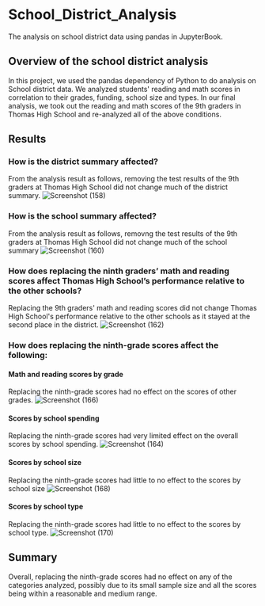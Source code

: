 # School_District_Analysis
The analysis on school district data using pandas in JupyterBook.

## Overview of the school district analysis
In this project, we used the pandas dependency of Python to do analysis on School district data. We analyzed students' reading and math scores in correlation to their grades, funding, school size and types. In our final analysis, we took out the reading and math scores of the 9th graders in Thomas High School and re-analyzed all of the above conditions.

## Results
### How is the district summary affected?
From the analysis result as follows, removing the test results of the 9th graders at Thomas High School did not change much of the district summary.
![Screenshot (158)](https://user-images.githubusercontent.com/107438409/179437655-3bbe7f36-6bc6-4439-9659-b0825cbe5611.png)

### How is the school summary affected?
From the analysis result as follows, removng the test results of the 9th graders at Thomas High School did not change much of the school summary
![Screenshot (160)](https://user-images.githubusercontent.com/107438409/179438155-dbbc00a0-7481-4288-a359-0b4ab556ad37.png)

### How does replacing the ninth graders’ math and reading scores affect Thomas High School’s performance relative to the other schools?
Replacing the 9th graders' math and reading scores did not change Thomas High School's performance relative to the other schools as it stayed at the second place in the district.
![Screenshot (162)](https://user-images.githubusercontent.com/107438409/179438487-27ebdc6f-dffa-4e14-a246-87040a149586.png)

### How does replacing the ninth-grade scores affect the following:
#### Math and reading scores by grade
Replacing the ninth-grade scores had no effect on the scores of other grades.
![Screenshot (166)](https://user-images.githubusercontent.com/107438409/179438958-badf0bf1-89f6-4b8d-b613-04721ecaf571.png)

#### Scores by school spending
Replacing the ninth-grade scores had very limited effect on the overall scores by school spending.
![Screenshot (164)](https://user-images.githubusercontent.com/107438409/179438875-50419fa5-a21e-49fc-a2db-059c2fa5035e.png)

#### Scores by school size
Replacing the ninth-grade scores had little to no effect to the scores by school size
![Screenshot (168)](https://user-images.githubusercontent.com/107438409/179439167-e8308f16-94f7-4964-86cb-dfbdd420ecfc.png)

#### Scores by school type
Replacing the ninth-grade scores had little to no effect to the scores by school type.
![Screenshot (170)](https://user-images.githubusercontent.com/107438409/179439293-a50eab77-c351-4026-ae70-b65f7e6b28f1.png)

## Summary
Overall, replacing the ninth-grade scores had no effect on any of the categories analyzed, possibly due to its small sample size and all the scores being within a reasonable and medium range. 

